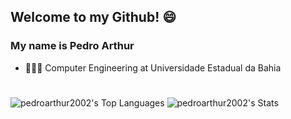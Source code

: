 ## Welcome to my Github! 😄
### My name is Pedro Arthur
- 👩🏻‍💻 Computer Engineering at Universidade Estadual da Bahia
#
![pedroarthur2002's Top Languages](https://github-readme-stats.vercel.app/api/top-langs/?username=pedroarthur2002&theme=prussian&show_icons=true&hide_border=false&layout=compact)
![pedroarthur2002's Stats](https://github-readme-stats.vercel.app/api?username=pedroarthur2002&theme=prussian&show_icons=true&hide_border=false&count_private=true)


